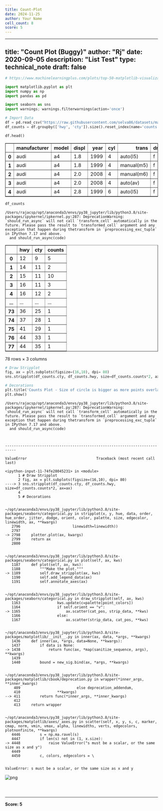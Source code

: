 ```yaml
---
title: Count-Plot
date: 2024-11-25
author: Your Name
cell_count: 8
score: 5
---
```


---
title: "Count Plot (Buggy)"
author: "Rj"
date: 2020-09-05
description: "List Test"
type: technical_note
draft: false
---

```python
# https://www.machinelearningplus.com/plots/top-50-matplotlib-visualizations-the-master-plots-python/
```


```python
import matplotlib.pyplot as plt
import numpy as np
import pandas as pd

import seaborn as sns
import warnings; warnings.filterwarnings(action='once')

# Import Data
df = pd.read_csv("https://raw.githubusercontent.com/selva86/datasets/master/mpg_ggplot2.csv")
df_counts = df.groupby(['hwy', 'cty']).size().reset_index(name='counts')

df.head()

```




<div>
<style scoped>
    .dataframe tbody tr th:only-of-type {
        vertical-align: middle;
    }

    .dataframe tbody tr th {
        vertical-align: top;
    }

    .dataframe thead th {
        text-align: right;
    }
</style>
<table border="1" class="dataframe">
  <thead>
    <tr style="text-align: right;">
      <th></th>
      <th>manufacturer</th>
      <th>model</th>
      <th>displ</th>
      <th>year</th>
      <th>cyl</th>
      <th>trans</th>
      <th>drv</th>
      <th>cty</th>
      <th>hwy</th>
      <th>fl</th>
      <th>class</th>
    </tr>
  </thead>
  <tbody>
    <tr>
      <th>0</th>
      <td>audi</td>
      <td>a4</td>
      <td>1.8</td>
      <td>1999</td>
      <td>4</td>
      <td>auto(l5)</td>
      <td>f</td>
      <td>18</td>
      <td>29</td>
      <td>p</td>
      <td>compact</td>
    </tr>
    <tr>
      <th>1</th>
      <td>audi</td>
      <td>a4</td>
      <td>1.8</td>
      <td>1999</td>
      <td>4</td>
      <td>manual(m5)</td>
      <td>f</td>
      <td>21</td>
      <td>29</td>
      <td>p</td>
      <td>compact</td>
    </tr>
    <tr>
      <th>2</th>
      <td>audi</td>
      <td>a4</td>
      <td>2.0</td>
      <td>2008</td>
      <td>4</td>
      <td>manual(m6)</td>
      <td>f</td>
      <td>20</td>
      <td>31</td>
      <td>p</td>
      <td>compact</td>
    </tr>
    <tr>
      <th>3</th>
      <td>audi</td>
      <td>a4</td>
      <td>2.0</td>
      <td>2008</td>
      <td>4</td>
      <td>auto(av)</td>
      <td>f</td>
      <td>21</td>
      <td>30</td>
      <td>p</td>
      <td>compact</td>
    </tr>
    <tr>
      <th>4</th>
      <td>audi</td>
      <td>a4</td>
      <td>2.8</td>
      <td>1999</td>
      <td>6</td>
      <td>auto(l5)</td>
      <td>f</td>
      <td>16</td>
      <td>26</td>
      <td>p</td>
      <td>compact</td>
    </tr>
  </tbody>
</table>
</div>




```python
df_counts
```

    /Users/rajacsp/opt/anaconda3/envs/py38_jupyter/lib/python3.8/site-packages/ipykernel/ipkernel.py:287: DeprecationWarning: `should_run_async` will not call `transform_cell` automatically in the future. Please pass the result to `transformed_cell` argument and any exception that happen during thetransform in `preprocessing_exc_tuple` in IPython 7.17 and above.
      and should_run_async(code)





<div>
<style scoped>
    .dataframe tbody tr th:only-of-type {
        vertical-align: middle;
    }

    .dataframe tbody tr th {
        vertical-align: top;
    }

    .dataframe thead th {
        text-align: right;
    }
</style>
<table border="1" class="dataframe">
  <thead>
    <tr style="text-align: right;">
      <th></th>
      <th>hwy</th>
      <th>cty</th>
      <th>counts</th>
    </tr>
  </thead>
  <tbody>
    <tr>
      <th>0</th>
      <td>12</td>
      <td>9</td>
      <td>5</td>
    </tr>
    <tr>
      <th>1</th>
      <td>14</td>
      <td>11</td>
      <td>2</td>
    </tr>
    <tr>
      <th>2</th>
      <td>15</td>
      <td>11</td>
      <td>10</td>
    </tr>
    <tr>
      <th>3</th>
      <td>16</td>
      <td>11</td>
      <td>3</td>
    </tr>
    <tr>
      <th>4</th>
      <td>16</td>
      <td>12</td>
      <td>2</td>
    </tr>
    <tr>
      <th>...</th>
      <td>...</td>
      <td>...</td>
      <td>...</td>
    </tr>
    <tr>
      <th>73</th>
      <td>36</td>
      <td>25</td>
      <td>1</td>
    </tr>
    <tr>
      <th>74</th>
      <td>37</td>
      <td>28</td>
      <td>1</td>
    </tr>
    <tr>
      <th>75</th>
      <td>41</td>
      <td>29</td>
      <td>1</td>
    </tr>
    <tr>
      <th>76</th>
      <td>44</td>
      <td>33</td>
      <td>1</td>
    </tr>
    <tr>
      <th>77</th>
      <td>44</td>
      <td>35</td>
      <td>1</td>
    </tr>
  </tbody>
</table>
<p>78 rows × 3 columns</p>
</div>




```python
# Draw Stripplot
fig, ax = plt.subplots(figsize=(16,10), dpi= 80)    
sns.stripplot(df_counts.cty, df_counts.hwy, size=df_counts.counts*2, ax=ax)

# Decorations
plt.title('Counts Plot - Size of circle is bigger as more points overlap', fontsize=22)
plt.show()
```

    /Users/rajacsp/opt/anaconda3/envs/py38_jupyter/lib/python3.8/site-packages/ipykernel/ipkernel.py:287: DeprecationWarning: `should_run_async` will not call `transform_cell` automatically in the future. Please pass the result to `transformed_cell` argument and any exception that happen during thetransform in `preprocessing_exc_tuple` in IPython 7.17 and above.
      and should_run_async(code)



    ---------------------------------------------------------------------------

    ValueError                                Traceback (most recent call last)

    <ipython-input-11-74fe28045231> in <module>
          1 # Draw Stripplot
          2 fig, ax = plt.subplots(figsize=(16,10), dpi= 80)
    ----> 3 sns.stripplot(df_counts.cty, df_counts.hwy, size=df_counts.counts*2, ax=ax)
          4 
          5 # Decorations


    ~/opt/anaconda3/envs/py38_jupyter/lib/python3.8/site-packages/seaborn/categorical.py in stripplot(x, y, hue, data, order, hue_order, jitter, dodge, orient, color, palette, size, edgecolor, linewidth, ax, **kwargs)
       2796                        linewidth=linewidth))
       2797 
    -> 2798     plotter.plot(ax, kwargs)
       2799     return ax
       2800 


    ~/opt/anaconda3/envs/py38_jupyter/lib/python3.8/site-packages/seaborn/categorical.py in plot(self, ax, kws)
       1187     def plot(self, ax, kws):
       1188         """Make the plot."""
    -> 1189         self.draw_stripplot(ax, kws)
       1190         self.add_legend_data(ax)
       1191         self.annotate_axes(ax)


    ~/opt/anaconda3/envs/py38_jupyter/lib/python3.8/site-packages/seaborn/categorical.py in draw_stripplot(self, ax, kws)
       1163                 kws.update(c=palette[point_colors])
       1164                 if self.orient == "v":
    -> 1165                     ax.scatter(cat_pos, strip_data, **kws)
       1166                 else:
       1167                     ax.scatter(strip_data, cat_pos, **kws)


    ~/opt/anaconda3/envs/py38_jupyter/lib/python3.8/site-packages/matplotlib/__init__.py in inner(ax, data, *args, **kwargs)
       1436     def inner(ax, *args, data=None, **kwargs):
       1437         if data is None:
    -> 1438             return func(ax, *map(sanitize_sequence, args), **kwargs)
       1439 
       1440         bound = new_sig.bind(ax, *args, **kwargs)


    ~/opt/anaconda3/envs/py38_jupyter/lib/python3.8/site-packages/matplotlib/cbook/deprecation.py in wrapper(*inner_args, **inner_kwargs)
        409                          else deprecation_addendum,
        410                 **kwargs)
    --> 411         return func(*inner_args, **inner_kwargs)
        412 
        413     return wrapper


    ~/opt/anaconda3/envs/py38_jupyter/lib/python3.8/site-packages/matplotlib/axes/_axes.py in scatter(self, x, y, s, c, marker, cmap, norm, vmin, vmax, alpha, linewidths, verts, edgecolors, plotnonfinite, **kwargs)
       4446         s = np.ma.ravel(s)
       4447         if len(s) not in (1, x.size):
    -> 4448             raise ValueError("s must be a scalar, or the same size as x and y")
       4449 
       4450         c, colors, edgecolors = \


    ValueError: s must be a scalar, or the same size as x and y



    
![png](/mlnotes/images/count-plot_4_2.png)
    



```python

```


```python

```


```python

```


---
**Score: 5**
